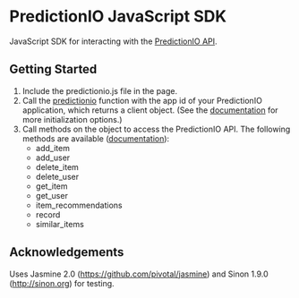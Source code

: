 # PredictionIO JavaScript SDK
JavaScript SDK for interacting with the [PredictionIO API](http://docs.prediction.io/current/apis/index.html).

## Getting Started
1. Include the predictionio.js file in the page.
2. Call the [predictionio](#) function with the app id of your PredictionIO application, which returns a client object. (See the [documentation](#) for more initialization options.)
3. Call methods on the object to access the PredictionIO API. The following methods are available ([documentation](#)):
    * add_item
    * add_user
    * delete_item
    * delete_user
    * get_item
    * get_user
    * item_recommendations
    * record
    * similar_items

## Acknowledgements
Uses Jasmine 2.0 (https://github.com/pivotal/jasmine) and Sinon 1.9.0 (http://sinon.org) for testing.
